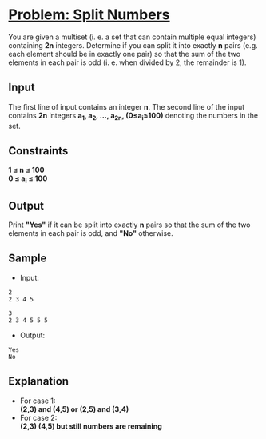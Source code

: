 # [Problem: Split Numbers](https://my.newtonschool.co/playground/code/e1nybh0rxsrv)

You are given a multiset (i. e. a set that can contain multiple equal integers) containing **2n** integers. Determine if you can split it into exactly **n** pairs (e.g. each element should be in exactly one pair) so that the sum of the two elements in each pair is odd (i. e. when divided by 2, the remainder is 1).

## Input

The first line of input contains an integer **n**. The second line of the input contains **2n** integers **a<sub>1</sub>, a<sub>2</sub>, …, a<sub>2n</sub>, (0≤a<sub>i</sub>≤100)** denoting the numbers in the set.

## Constraints

**1 ≤ n ≤ 100** <br>
**0 ≤ a<sub>i</sub> ≤ 100**

## Output

Print **"Yes"** if it can be split into exactly **n** pairs so that the sum of the two elements in each pair is odd, and **"No"** otherwise.

## Sample

- Input:
```
2
2 3 4 5

3
2 3 4 5 5 5
```

- Output:
```
Yes
No
```

## Explanation

- For case 1: <br> **(2,3) and (4,5) or (2,5) and (3,4)** <br>
- For case 2: <br> **(2,3) (4,5) but still numbers are remaining**
